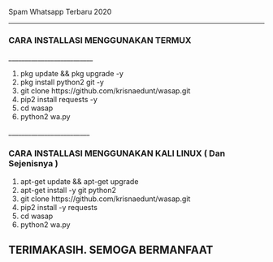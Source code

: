 Spam Whatsapp Terbaru 2020 
__________________________
<h3>CARA INSTALLASI MENGGUNAKAN TERMUX</h3>
__________________________
<ol>
<li> pkg update && pkg upgrade -y</li>
<li> pkg install python2 git -y</li>
<li> git clone https://github.com/krisnaedunt/wasap.git</li>
<li> pip2 install requests -y</li>
<li> cd wasap</li>
<li> python2 wa.py</li>
</ol>
_________________________
<h3>CARA INSTALLASI MENGGUNAKAN KALI LINUX ( Dan Sejenisnya )</h3>
<ol>
<li> apt-get update && apt-get upgrade </li>
<li> apt-get install -y git python2 </li>
<li> git clone https://github.com/krisnaedunt/wasap.git</li>
<li> pip2 install -y requests</li>
<li> cd wasap</li>
<li> python2 wa.py</li>
</ol>
<h2> TERIMAKASIH. SEMOGA BERMANFAAT </h2>
